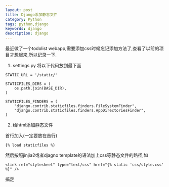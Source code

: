 ```yaml
---
layout: post
title: Django添加静态文件
category: Python
tags: python,django
keywords: django
description: django
---
```

最近做了一个todolist webapp,需要添加css时候忘记添加方法了,查看了以前的项目才想起来,所以记录一下.

1. settings.py 将以下代码放到最下面

```
STATIC_URL = '/static/'
 
STATICFILES_DIRS = ( 
    os.path.join(BASE_DIR),
)
 
STATICFILES_FINDERS = (
    "django.contrib.staticfiles.finders.FileSystemFinder",
    "django.contrib.staticfiles.finders.AppDirectoriesFinder",
)
```

2. 给html添加静态文件

首行加入(一定要放在首行)

```
{% load staticfiles %}  
```

然后按照jinjia2或者djagno template的语法加上css等静态文件的路径,如

```
<link rel="stylesheet" type="text/css" href="{% static 'css/style.css' %}" />
```

搞定
